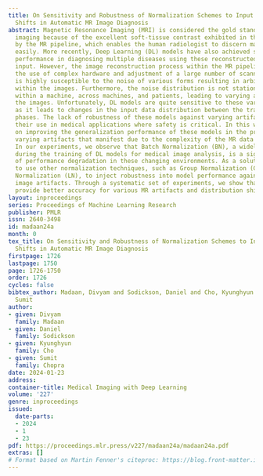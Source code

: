 ```yaml
---
title: On Sensitivity and Robustness of Normalization Schemes to Input Distribution
  Shifts in Automatic MR Image Diagnosis
abstract: Magnetic Resonance Imaging (MRI) is considered the gold standard of medical
  imaging because of the excellent soft-tissue contrast exhibited in the images reconstructed
  by the MR pipeline, which enables the human radiologist to discern many pathologies
  easily. More recently, Deep Learning (DL) models have also achieved state-of-the-art
  performance in diagnosing multiple diseases using these reconstructed images as
  input. However, the image reconstruction process within the MR pipeline, which requires
  the use of complex hardware and adjustment of a large number of scanner parameters,
  is highly susceptible to the noise of various forms resulting in arbitrary artifacts
  within the images. Furthermore, the noise distribution is not stationary and varies
  within a machine, across machines, and patients, leading to varying artifacts within
  the images. Unfortunately, DL models are quite sensitive to these varying artifacts
  as it leads to changes in the input data distribution between the training and testing
  phases. The lack of robustness of these models against varying artifacts impedes
  their use in medical applications where safety is critical. In this work, we focus
  on improving the generalization performance of these models in the presence of multiple
  varying artifacts that manifest due to the complexity of the MR data acquisition.
  In our experiments, we observe that Batch Normalization (BN), a widely used technique
  during the training of DL models for medical image analysis, is a significant cause
  of performance degradation in these changing environments. As a solution, we propose
  to use other normalization techniques, such as Group Normalization (GN) and Layer
  Normalization (LN), to inject robustness into model performance against varying
  image artifacts. Through a systematic set of experiments, we show that GN and LN
  provide better accuracy for various MR artifacts and distribution shifts.
layout: inproceedings
series: Proceedings of Machine Learning Research
publisher: PMLR
issn: 2640-3498
id: madaan24a
month: 0
tex_title: On Sensitivity and Robustness of Normalization Schemes to Input Distribution
  Shifts in Automatic MR Image Diagnosis
firstpage: 1726
lastpage: 1750
page: 1726-1750
order: 1726
cycles: false
bibtex_author: Madaan, Divyam and Sodickson, Daniel and Cho, Kyunghyun and Chopra,
  Sumit
author:
- given: Divyam
  family: Madaan
- given: Daniel
  family: Sodickson
- given: Kyunghyun
  family: Cho
- given: Sumit
  family: Chopra
date: 2024-01-23
address:
container-title: Medical Imaging with Deep Learning
volume: '227'
genre: inproceedings
issued:
  date-parts:
  - 2024
  - 1
  - 23
pdf: https://proceedings.mlr.press/v227/madaan24a/madaan24a.pdf
extras: []
# Format based on Martin Fenner's citeproc: https://blog.front-matter.io/posts/citeproc-yaml-for-bibliographies/
---
```

